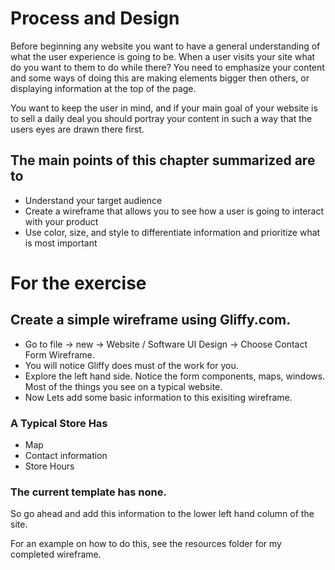 # Process and Design
Before beginning any website you want to have a general understanding of what the user experience is going to be. When a user visits your site what do you want to them to do while there? You need to emphasize your content and some ways of doing this are making elements bigger then others, or displaying information at the top of the page. 

You want to keep the user in mind, and if your main goal of your website is to sell a daily deal you should portray your content in such a way that the users eyes are drawn there first.

## The main points of this chapter summarized are to

* Understand your target audience
* Create a wireframe that allows you to see how a user is going to interact with your product
* Use color, size, and style to differentiate information and prioritize what is most important

# For the exercise 
## Create a simple wireframe using Gliffy.com.

* Go to file -> new -> Website / Software UI Design -> Choose Contact Form Wireframe.
* You will notice Gliffy does must of the work for you. 
* Explore the left hand side. Notice the form components, maps, windows. Most of the things you see on a typical website.
* Now Lets add some basic information to this exisiting wireframe.

### A Typical Store Has

* Map
* Contact information
* Store Hours

### The current template has none.

So go ahead and add this information to the lower left hand column of the site.

For an example on how to do this, see the resources folder for my completed wireframe.